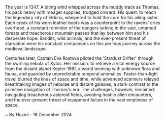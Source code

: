 
The year is 1347.  A biting wind whipped across the muddy track as Thomas, his pack heavy with meager supplies, trudged onward.  His quest: to reach the legendary city of Eldoria, whispered to hold the cure for his ailing sister.  Each creak of his worn leather boots was a counterpoint to the ravens' cries overhead, a constant reminder of the dangers lurking in the vast, untamed forests and treacherous mountain passes that lay between him and his desperate hope. Bandits, wild animals, and the ever-present threat of starvation were his constant companions on this perilous journey across the medieval landscape.

Centuries later,  Captain Eva Rostova piloted the 'Stardust Drifter' through the swirling nebula of Xylos.  Her mission: to retrieve a vital energy source from the distant planet Kepler-186f, a world teeming with unknown flora and fauna, and guarded by unpredictable temporal anomalies.  Faster-than-light travel blurred the lines of space and time, while advanced scanners relayed breathtaking images of nebulae and distant galaxies, a stark contrast to the primitive navigation of Thomas's era.  The challenges, however, remained: navigating treacherous asteroid fields, avoiding hostile alien encounters, and the ever-present threat of equipment failure in the vast emptiness of space.

~ By Hozmi - 16 December 2024
